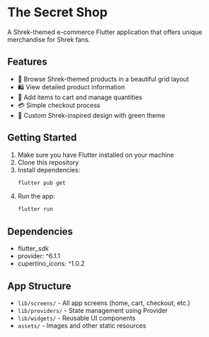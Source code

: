 # The Secret Shop

A Shrek-themed e-commerce Flutter application that offers unique merchandise for Shrek fans.

## Features

- 🏪 Browse Shrek-themed products in a beautiful grid layout
- 🛍️ View detailed product information
- 🛒 Add items to cart and manage quantities
- 💳 Simple checkout process
- 🎨 Custom Shrek-inspired design with green theme

## Getting Started

1. Make sure you have Flutter installed on your machine
2. Clone this repository
3. Install dependencies:
   ```bash
   flutter pub get
   ```
4. Run the app:
   ```bash
   flutter run
   ```

## Dependencies

- flutter_sdk
- provider: ^6.1.1
- cupertino_icons: ^1.0.2

## App Structure

- `lib/screens/` - All app screens (home, cart, checkout, etc.)
- `lib/providers/` - State management using Provider
- `lib/widgets/` - Reusable UI components
- `assets/` - Images and other static resources
